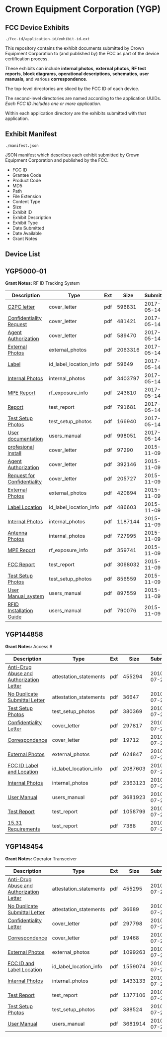 # Crown Equipment Corporation (YGP)
## FCC Device Exhibits

```
./fcc-id/application-id/exhibit-id.ext
```

This repository contains the exhibit documents submitted by Crown Equipment Corporation to (and published by) the FCC as part of the device certification process.

These exhibits can include **internal photos**, **external photos**, **RF test reports**, **block diagrams**, **operational descriptions**, **schematics**, **user manuals**, and various **correspondence**.

The top-level directories are sliced by the FCC ID of each device.

The second-level directories are named according to the application UUIDs. *Each FCC ID includes one or more application.*

Within each application directory are the exhibits submitted with that application. 

## Exhibit Manifest

```
./manifest.json
```

JSON manifest which describes each exhibit submitted by Crown Equipment Corporation and published by the FCC.

- FCC ID
- Grantee Code
- Product Code
- MD5
- Path
- File Extension
- Content Type
- Size
- Exhibit ID
- Exhibit Description
- Exhibit Type
- Date Submitted
- Date Available
- Grant Notes

## Device List
## YGP5000-01
**Grant Notes:** RF ID Tracking System

| Description | Type | Ext | Size | Submitted | Available |
| ----------- | ---- | --- | ---- | --------- | --------- |
| [C2PC letter](YGP5000-01/9bb1daf6e791e5b8a9ce9171586999dd/3390090.pdf) | cover_letter | pdf | 596831 | 2017-05-14 | 2017-05-14 |
| [Confidentiality Request](YGP5000-01/9bb1daf6e791e5b8a9ce9171586999dd/3390091.pdf) | cover_letter | pdf | 481421 | 2017-05-14 | 2017-05-14 |
| [Agent Authorization](YGP5000-01/9bb1daf6e791e5b8a9ce9171586999dd/3390092.pdf) | cover_letter | pdf | 589470 | 2017-05-14 | 2017-05-14 |
| [External Photos](YGP5000-01/9bb1daf6e791e5b8a9ce9171586999dd/3390084.pdf) | external_photos | pdf | 2063316 | 2017-05-14 | 2017-05-14 |
| [Label](YGP5000-01/9bb1daf6e791e5b8a9ce9171586999dd/3390089.pdf) | id_label_location_info | pdf | 59649 | 2017-05-14 | 2017-05-14 |
| [Internal Photos](YGP5000-01/9bb1daf6e791e5b8a9ce9171586999dd/3390085.pdf) | internal_photos | pdf | 3403797 | 2017-05-14 | 2017-05-14 |
| [MPE Report](YGP5000-01/9bb1daf6e791e5b8a9ce9171586999dd/3390088.pdf) | rf_exposure_info | pdf | 243810 | 2017-05-14 | 2017-05-14 |
| [Report](YGP5000-01/9bb1daf6e791e5b8a9ce9171586999dd/3390087.pdf) | test_report | pdf | 791681 | 2017-05-14 | 2017-05-14 |
| [Test Setup Photos](YGP5000-01/9bb1daf6e791e5b8a9ce9171586999dd/3390083.pdf) | test_setup_photos | pdf | 166940 | 2017-05-14 | 2017-05-14 |
| [User documentation](YGP5000-01/9bb1daf6e791e5b8a9ce9171586999dd/3390086.pdf) | users_manual | pdf | 998051 | 2017-05-14 | 2017-05-14 |
| [profesional install](YGP5000-01/337945a31fde290f2b3b252d6e57b8da/2807651.pdf) | cover_letter | pdf | 97290 | 2015-11-09 | 2015-11-09 |
| [Agent Authorization](YGP5000-01/337945a31fde290f2b3b252d6e57b8da/2807652.pdf) | cover_letter | pdf | 392146 | 2015-11-09 | 2015-11-09 |
| [Request for Confidentiality](YGP5000-01/337945a31fde290f2b3b252d6e57b8da/2807653.pdf) | cover_letter | pdf | 205727 | 2015-11-09 | 2015-11-09 |
| [External Photos](YGP5000-01/337945a31fde290f2b3b252d6e57b8da/2807654.pdf) | external_photos | pdf | 420894 | 2015-11-09 | 2015-11-09 |
| [Label Location](YGP5000-01/337945a31fde290f2b3b252d6e57b8da/2807656.pdf) | id_label_location_info | pdf | 486603 | 2015-11-09 | 2015-11-09 |
| [Internal Photos](YGP5000-01/337945a31fde290f2b3b252d6e57b8da/2807655.pdf) | internal_photos | pdf | 1187144 | 2015-11-09 | 2015-11-09 |
| [Antenna Photos](YGP5000-01/337945a31fde290f2b3b252d6e57b8da/2807670.pdf) | internal_photos | pdf | 727995 | 2015-11-09 | 2015-11-09 |
| [MPE Report](YGP5000-01/337945a31fde290f2b3b252d6e57b8da/2807669.pdf) | rf_exposure_info | pdf | 359741 | 2015-11-09 | 2015-11-09 |
| [FCC Report](YGP5000-01/337945a31fde290f2b3b252d6e57b8da/2807668.pdf) | test_report | pdf | 3068032 | 2015-11-09 | 2015-11-09 |
| [Test Setup Photos](YGP5000-01/337945a31fde290f2b3b252d6e57b8da/2807671.pdf) | test_setup_photos | pdf | 856559 | 2015-11-09 | 2015-11-09 |
| [User Manual_system](YGP5000-01/337945a31fde290f2b3b252d6e57b8da/2807672.pdf) | users_manual | pdf | 897559 | 2015-11-09 | 2015-11-09 |
| [RFID Installation Guide](YGP5000-01/337945a31fde290f2b3b252d6e57b8da/2807673.pdf) | users_manual | pdf | 790076 | 2015-11-09 | 2015-11-09 |
## YGP144858
**Grant Notes:** Access 8

| Description | Type | Ext | Size | Submitted | Available |
| ----------- | ---- | --- | ---- | --------- | --------- |
| [Anti-Drug Abuse and Authorization Letter](YGP144858/c611947b4995aa4b47e9553ebfd60c54/1319547.pdf) | attestation_statements | pdf | 455294 | 2010-07-29 | 2010-07-29 |
| [No Duplicate Submittal Letter](YGP144858/c611947b4995aa4b47e9553ebfd60c54/1319548.pdf) | attestation_statements | pdf | 36647 | 2010-07-29 | 2010-07-29 |
| [Test Setup Photos](YGP144858/c611947b4995aa4b47e9553ebfd60c54/1319561.pdf) | test_setup_photos | pdf | 380369 | 2010-07-29 | 2010-07-29 |
| [Confidentiality Letter](YGP144858/c611947b4995aa4b47e9553ebfd60c54/1319550.pdf) | cover_letter | pdf | 297817 | 2010-07-29 | 2010-07-29 |
| [Correspondence](YGP144858/c611947b4995aa4b47e9553ebfd60c54/1319551.pdf) | cover_letter | pdf | 19712 | 2010-07-29 | 2010-07-29 |
| [External Photos](YGP144858/c611947b4995aa4b47e9553ebfd60c54/1319552.pdf) | external_photos | pdf | 624847 | 2010-07-29 | 2010-07-29 |
| [FCC ID Label and Location](YGP144858/c611947b4995aa4b47e9553ebfd60c54/1319553.pdf) | id_label_location_info | pdf | 2087603 | 2010-07-29 | 2010-07-29 |
| [Internal Photos](YGP144858/c611947b4995aa4b47e9553ebfd60c54/1319554.pdf) | internal_photos | pdf | 2363123 | 2010-07-29 | 2010-07-29 |
| [User Manual](YGP144858/c611947b4995aa4b47e9553ebfd60c54/1319562.pdf) | users_manual | pdf | 3681923 | 2010-07-29 | 2010-07-29 |
| [Test Report](YGP144858/c611947b4995aa4b47e9553ebfd60c54/1319559.pdf) | test_report | pdf | 1058799 | 2010-07-29 | 2010-07-29 |
| [15.31 Requirements](YGP144858/c611947b4995aa4b47e9553ebfd60c54/1319560.pdf) | test_report | pdf | 7388 | 2010-07-29 | 2010-07-29 |
## YGP148454
**Grant Notes:** Operator Transceiver

| Description | Type | Ext | Size | Submitted | Available |
| ----------- | ---- | --- | ---- | --------- | --------- |
| [Anti-Drug Abuse and Authorization Letter](YGP148454/fcf09f3c7ad952677999a0e0df602ad6/1319521.pdf) | attestation_statements | pdf | 455295 | 2010-07-29 | 2010-07-29 |
| [No Duplicate Submittal Letter](YGP148454/fcf09f3c7ad952677999a0e0df602ad6/1319524.pdf) | attestation_statements | pdf | 36689 | 2010-07-29 | 2010-07-29 |
| [Confidentiality Letter](YGP148454/fcf09f3c7ad952677999a0e0df602ad6/1319528.pdf) | cover_letter | pdf | 297798 | 2010-07-29 | 2010-07-29 |
| [Correspondence](YGP148454/fcf09f3c7ad952677999a0e0df602ad6/1319530.pdf) | cover_letter | pdf | 19468 | 2010-07-29 | 2010-07-29 |
| [External Photos](YGP148454/fcf09f3c7ad952677999a0e0df602ad6/1319535.pdf) | external_photos | pdf | 1099263 | 2010-07-29 | 2010-07-29 |
| [FCC ID and Label Location](YGP148454/fcf09f3c7ad952677999a0e0df602ad6/1319531.pdf) | id_label_location_info | pdf | 1559074 | 2010-07-29 | 2010-07-29 |
| [Internal Photos](YGP148454/fcf09f3c7ad952677999a0e0df602ad6/1319532.pdf) | internal_photos | pdf | 1433133 | 2010-07-29 | 2010-07-29 |
| [Test Report](YGP148454/fcf09f3c7ad952677999a0e0df602ad6/1319536.pdf) | test_report | pdf | 1377106 | 2010-07-29 | 2010-07-29 |
| [Test Setup Photos](YGP148454/fcf09f3c7ad952677999a0e0df602ad6/1319538.pdf) | test_setup_photos | pdf | 388524 | 2010-07-29 | 2010-07-29 |
| [User Manual](YGP148454/fcf09f3c7ad952677999a0e0df602ad6/1319539.pdf) | users_manual | pdf | 3681914 | 2010-07-29 | 2010-07-29 |
